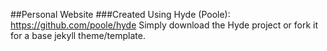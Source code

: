 ##Personal Website
###Created Using Hyde (Poole): https://github.com/poole/hyde
Simply download the Hyde project or fork it for a base jekyll theme/template.